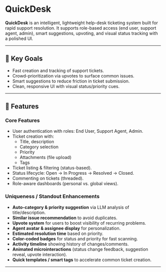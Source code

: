 # QuickDesk

**QuickDesk** is an intelligent, lightweight help-desk ticketing system built for rapid support resolution. It supports role-based access (end user, support agent, admin), smart suggestions, upvoting, and visual status tracking with a polished UI.

---

## 🎯 Key Goals
- Fast creation and tracking of support tickets.
- Crowd-prioritization via upvotes to surface common issues.
- Smart suggestions to reduce friction in ticket submission.
- Clean, responsive UI with visual status/priority cues.

---

## 🚀 Features

### Core Features
- User authentication with roles: End User, Support Agent, Admin.
- Ticket creation with:
  - Title, description
  - Category selection
  - Priority
  - Attachments (file upload)
  - Tags
- Ticket listing & filtering (status-based).
- Status lifecycle: Open → In Progress → Resolved → Closed.
- Commenting on tickets (threaded).
- Role-aware dashboards (personal vs. global views).

### Uniqueness / Standout Enhancements
- **Auto-category & priority suggestion** via LLM analysis of title/description.
- **Similar issue recommendation** to avoid duplicates.
- **Upvote system** for users to boost visibility of recurring problems.
- **Agent avatar & assignee display** for personalization.
- **Estimated resolution time** based on priority.
- **Color-coded badges** for status and priority for fast scanning.
- **Activity timeline** showing history of changes/comments.
- **Animated microinteractions** (status change feedback, suggestion reveal, upvote interaction).
- **Quick templates / smart tags** to accelerate common ticket creation.

---
